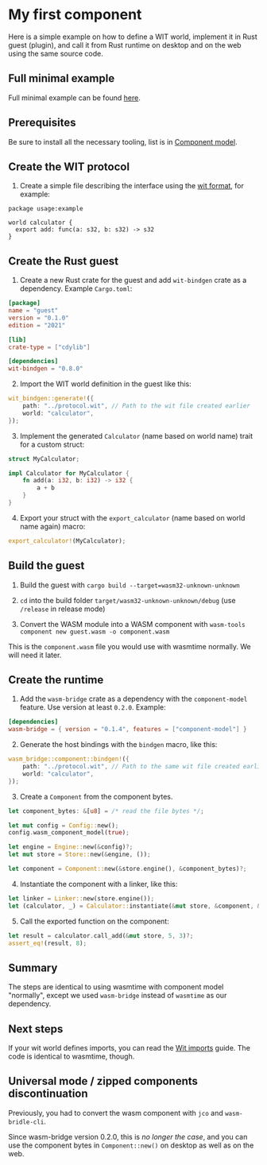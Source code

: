 # My first component

Here is a simple example on how to define a WIT world, implement it in Rust guest (plugin),
and call it from Rust runtime on desktop and on the web using the same source code.

## Full minimal example

Full minimal example can be found [here](https://github.com/kajacx/wasm-playground/tree/wasm-bridge-03-universal-component).

## Prerequisites

Be sure to install all the necessary tooling, list is in [Component model](../component_model.md).

## Create the WIT protocol
  
1. Create a simple file describing the interface using the [wit format](https://github.com/WebAssembly/component-model/blob/main/design/mvp/WIT.md), for example:
```wit
package usage:example

world calculator {
  export add: func(a: s32, b: s32) -> s32
}
```

## Create the Rust guest

1. Create a new Rust crate for the guest and add `wit-bindgen` crate as a dependency. Example `Cargo.toml`:
```toml
[package]
name = "guest"
version = "0.1.0"
edition = "2021"

[lib]
crate-type = ["cdylib"]

[dependencies]
wit-bindgen = "0.8.0"
```

2. Import the WIT world definition in the guest like this:
```rust
wit_bindgen::generate!({
    path: "../protocol.wit", // Path to the wit file created earlier
    world: "calculator",
});
```

3. Implement the generated `Calculator` (name based on world name) trait for a custom struct:
```rust
struct MyCalculator;

impl Calculator for MyCalculator {
    fn add(a: i32, b: i32) -> i32 {
        a + b
    }
}
```

4. Export your struct with the `export_calculator` (name based on world name again) macro:
```rust
export_calculator!(MyCalculator);
```

## Build the guest

1. Build the guest with `cargo build --target=wasm32-unknown-unknown`

2. `cd` into the build folder `target/wasm32-unknown-unknown/debug` (use `/release` in release mode)

3. Convert the WASM module into a WASM component with `wasm-tools component new guest.wasm -o component.wasm`

This is the `component.wasm` file you would use with wasmtime normally. We will need it later.

## Create the runtime

1. Add the `wasm-bridge` crate as a dependency with the `component-model` feature. Use version at least `0.2.0`. Example:
```toml
[dependencies]
wasm-bridge = { version = "0.1.4", features = ["component-model"] }
```

2. Generate the host bindings with the `bindgen` macro, like this:
```rust
wasm_bridge::component::bindgen!({
    path: "../protocol.wit", // Path to the same wit file created earlier
    world: "calculator",
});
```

3. Create a `Component` from the component bytes.

```rust
let component_bytes: &[u8] = /* read the file bytes */;

let mut config = Config::new();
config.wasm_component_model(true);

let engine = Engine::new(&config)?;
let mut store = Store::new(&engine, ());

let component = Component::new(&store.engine(), &component_bytes)?;
```

4. Instantiate the component with a linker, like this:
```rust
let linker = Linker::new(store.engine());
let (calculator, _) = Calculator::instantiate(&mut store, &component, &linker)?;
```

5. Call the exported function on the component:
```rust
let result = calculator.call_add(&mut store, 5, 3)?;
assert_eq!(result, 8);
```

## Summary

The steps are identical to using wasmtime with component model "normally",
except we used `wasm-bridge` instead of `wasmtime` as our dependency.

## Next steps

If your wit world defines imports, you can read the [Wit imports](./wit_imports.md) guide. The code is identical to wasmtime, though.

## Universal mode / zipped components discontinuation

Previously, you had to convert the wasm component with `jco` and `wasm-bridle-cli`.

Since wasm-bridge version 0.2.0, this is *no longer the case*,
and you can use the component bytes in `Component::new()` on desktop as well as on the web.
